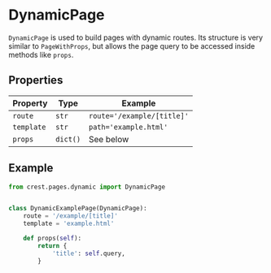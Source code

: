 # DynamicPage

```DynamicPage``` is used to build pages with dynamic routes. Its structure
is very similar to ```PageWithProps```, but allows the page query to be accessed
inside methods like ```props```.

## Properties

| Property       | Type         | Example                        |
|----------------|--------------|--------------------------------|
| ```route```    | ```str```    | ```route='/example/[title]'``` |
| ```template``` | ```str```    | ```path='example.html'```      |
| ```props```    | ```dict()``` | See below                      |

## Example
```python
from crest.pages.dynamic import DynamicPage


class DynamicExamplePage(DynamicPage):
    route = '/example/[title]'
    template = 'example.html'

    def props(self):
        return {
            'title': self.query,
        }

```